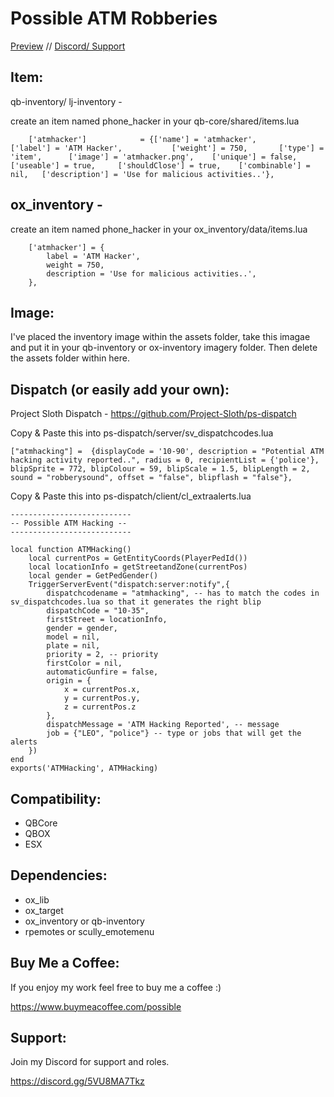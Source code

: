 # Possible ATM Robberies


[Preview](https://www.youtube.com/watch?v=f_rKE9o01IQ) //
[Discord/ Support](https://discord.gg/Gnb2S7uAdG)


## Item:

qb-inventory/ lj-inventory -

create an item named phone_hacker in your qb-core/shared/items.lua

```
	['atmhacker'] 			 = {['name'] = 'atmhacker', 			  	['label'] = 'ATM Hacker', 			['weight'] = 750, 		['type'] = 'item', 		['image'] = 'atmhacker.png', 	['unique'] = false, 	['useable'] = true, 	['shouldClose'] = true,	   ['combinable'] = nil,   ['description'] = 'Use for malicious activities..'},
```

## ox_inventory -

create an item named phone_hacker in your ox_inventory/data/items.lua

```
	['atmhacker'] = {
		label = 'ATM Hacker',
		weight = 750,
        description = 'Use for malicious activities..',
	},
```

## Image:

I've placed the inventory image within the assets folder, take this imagae and put it in your qb-inventory or ox-inventory imagery folder. Then delete the assets folder within here.

## Dispatch (or easily add your own):

Project Sloth Dispatch - https://github.com/Project-Sloth/ps-dispatch

Copy & Paste this into ps-dispatch/server/sv_dispatchcodes.lua

```
["atmhacking"] =  {displayCode = '10-90', description = "Potential ATM hacking activity reported..", radius = 0, recipientList = {'police'}, blipSprite = 772, blipColour = 59, blipScale = 1.5, blipLength = 2, sound = "robberysound", offset = "false", blipflash = "false"},
```

Copy & Paste this into ps-dispatch/client/cl_extraalerts.lua

```
---------------------------
-- Possible ATM Hacking --
---------------------------

local function ATMHacking()
    local currentPos = GetEntityCoords(PlayerPedId())
    local locationInfo = getStreetandZone(currentPos)
    local gender = GetPedGender()
    TriggerServerEvent("dispatch:server:notify",{
        dispatchcodename = "atmhacking", -- has to match the codes in sv_dispatchcodes.lua so that it generates the right blip
        dispatchCode = "10-35",
        firstStreet = locationInfo,
        gender = gender,
        model = nil,
        plate = nil,
        priority = 2, -- priority
        firstColor = nil,
        automaticGunfire = false,
        origin = {
            x = currentPos.x,
            y = currentPos.y,
            z = currentPos.z
        },
        dispatchMessage = 'ATM Hacking Reported', -- message
        job = {"LEO", "police"} -- type or jobs that will get the alerts
    })
end
exports('ATMHacking', ATMHacking)
```

## Compatibility:
- QBCore
- QBOX
- ESX

## Dependencies:
- ox_lib
- ox_target
- ox_inventory or qb-inventory
- rpemotes or scully_emotemenu

## Buy Me a Coffee:

If you enjoy my work feel free to buy me a coffee :)

https://www.buymeacoffee.com/possible

## Support:

Join my Discord for support and roles.

https://discord.gg/5VU8MA7Tkz